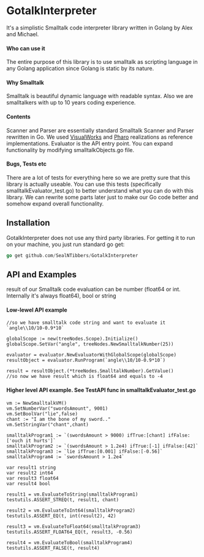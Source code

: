 # GotalkInterpreter

It's a simplistic Smalltalk code interpreter library written in Golang by Alex and Michael.


#### Who can use it

The entire purpose of this library is to use smalltalk as scripting language in any Golang application since Golang is static by its nature. 

#### Why Smalltalk

Smalltalk is beautiful dynamic language with readable syntax. Also we are smalltalkers with up to 10 years coding experience.

#### Contents

Scanner and Parser are essentially standard Smalltalk Scanner and Parser rewritten in Go. We used [VisualWorks](http://www.cincomsmalltalk.com) and [Pharo](https://pharo.org/) realizations as reference implementations.
Evaluator is the API entry point. You can expand functionality by modifying smalltalkObjects.go file.

#### Bugs, Tests etc

There are a lot of tests for everything here so we are pretty sure that this library is actually useable. You can use this tests (specifically smalltalkEvaluator_test.go) to better understand what you can do with this library.
We can rewrite some parts later just to make our Go code better and somehow expand overall functionality.

## Installation

GotalkInterpreter does not use any third party libraries. For getting it to run on your machine, you just run standard go get:
```go
go get github.com/SealNTibbers/GotalkInterpreter
```

## API and Examples

result of our Smalltalk code evaluation can be number (float64 or int. Internally it's always float64), bool or string

#### Low-lewel API example
```
//so we have smalltalk code string and want to evaluate it `angle\\10/10-0.9*10`

globalScope := new(treeNodes.Scope).Initialize()
globalScope.SetVar("angle", treeNodes.NewSmalltalkNumber(25))

evaluator = evaluator.NewEvaluatorWithGlobalScope(globalScope)
resultObject = evaluator.RunProgram(`angle\\10/10-0.9*10`)

result = resultObject.(*treeNodes.SmalltalkNumber).GetValue()
//so now we have result which is float64 and equals to -4
```

#### Higher level API example. See TestAPI func in smalltalkEvaluator_test.go
```
vm := NewSmalltalkVM()
vm.SetNumberVar("swordsAmount", 9001)
vm.SetBoolVar("lie",false)
chant := "I am the bone of my sword.."
vm.SetStringVar("chant",chant)

smalltalkProgram1 := `(swordsAmount > 9000) ifTrue:[chant] ifFalse:['ouch it hurts']`
smalltalkProgram2 := `(swordsAmount > 1.2e4) ifTrue:[-1] ifFalse:[42]`
smalltalkProgram3 := `lie ifTrue:[0.001] ifFalse:[-0.56]`
smalltalkProgram4 := `swordsAmount > 1.2e4`

var result1 string
var result2 int64
var result3 float64
var result4 bool

result1 = vm.EvaluateToString(smalltalkProgram1)
testutils.ASSERT_STREQ(t, result1, chant)

result2 = vm.EvaluateToInt64(smalltalkProgram2)
testutils.ASSERT_EQ(t, int(result2), 42)

result3 = vm.EvaluateToFloat64(smalltalkProgram3)
testutils.ASSERT_FLOAT64_EQ(t, result3, -0.56)

result4 = vm.EvaluateToBool(smalltalkProgram4)
testutils.ASSERT_FALSE(t, result4)
```
